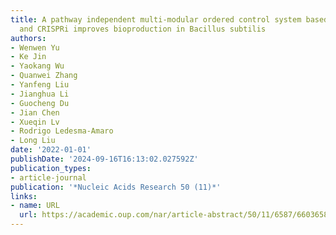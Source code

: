 ```yaml
---
title: A pathway independent multi-modular ordered control system based on thermosensors
  and CRISPRi improves bioproduction in Bacillus subtilis
authors:
- Wenwen Yu
- Ke Jin
- Yaokang Wu
- Quanwei Zhang
- Yanfeng Liu
- Jianghua Li
- Guocheng Du
- Jian Chen
- Xueqin Lv
- Rodrigo Ledesma-Amaro
- Long Liu
date: '2022-01-01'
publishDate: '2024-09-16T16:13:02.027592Z'
publication_types:
- article-journal
publication: '*Nucleic Acids Research 50 (11)*'
links:
- name: URL
  url: https://academic.oup.com/nar/article-abstract/50/11/6587/6603658
---
```

